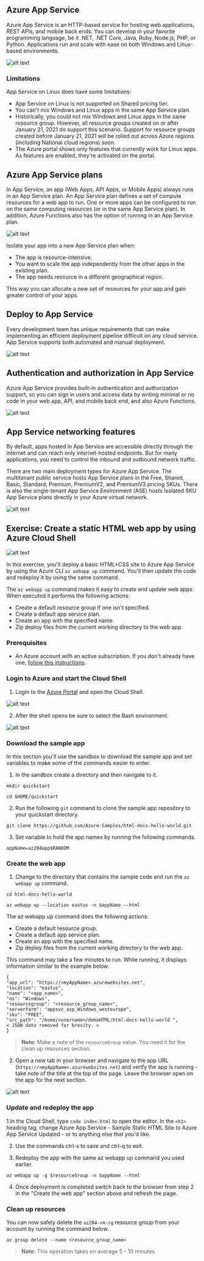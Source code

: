 ## Azure App Service

Azure App Service is an HTTP-based service for hosting web applications, REST APIs, and mobile back ends. You can develop in your favorite programming language, be it .NET, .NET Core, Java, Ruby, Node.js, PHP, or Python. Applications run and scale with ease on both Windows and Linux-based environments.

![alt text](images/azure_app_service_01.png)

### Limitations

App Service on Linux does have some limitations:

 * App Service on Linux is not supported on Shared pricing tier.
 * You can't mix Windows and Linux apps in the same App Service plan.
 * Historically, you could not mix Windows and Linux apps in the same resource group. However, all resource groups created on or after January 21, 2021 do support this scenario. Support for resource groups created before January 21, 2021 will be rolled out across Azure regions (including National cloud regions) soon.
 * The Azure portal shows only features that currently work for Linux apps. As features are enabled, they're activated on the portal.

## Azure App Service plans

In App Service, an app (Web Apps, API Apps, or Mobile Apps) always runs in an App Service plan. An App Service plan defines a set of compute resources for a web app to run. One or more apps can be configured to run on the same computing resources (or in the same App Service plan). In addition, Azure Functions also has the option of running in an App Service plan.

![alt text](images/azure_app_service_02.png)

Isolate your app into a new App Service plan when:

 * The app is resource-intensive.
 * You want to scale the app independently from the other apps in the existing plan.
 * The app needs resource in a different geographical region.

This way you can allocate a new set of resources for your app and gain greater control of your apps.

## Deploy to App Service

Every development team has unique requirements that can make implementing an efficient deployment pipeline difficult on any cloud service. App Service supports both automated and manual deployment.

![alt text](images/azure_app_service_03.png)

## Authentication and authorization in App Service

Azure App Service provides built-in authentication and authorization support, so you can sign in users and access data by writing minimal or no code in your web app, API, and mobile back end, and also Azure Functions.

![alt text](images/azure_app_service_04.png)

## App Service networking features

By default, apps hosted in App Service are accessible directly through the internet and can reach only internet-hosted endpoints. But for many applications, you need to control the inbound and outbound network traffic.

There are two main deployment types for Azure App Service. The multitenant public service hosts App Service plans in the Free, Shared, Basic, Standard, Premium, PremiumV2, and PremiumV3 pricing SKUs. There is also the single-tenant App Service Environment (ASE) hosts Isolated SKU App Service plans directly in your Azure virtual network.

![alt text](images/azure_app_service_05.png)

## Exercise: Create a static HTML web app by using Azure Cloud Shell

![alt text](images/azure_app_service_06.png)

In this exercise, you'll deploy a basic HTML+CSS site to Azure App Service by using the Azure CLI `az webapp up` command. You'll then update the code and redeploy it by using the same command.

The `az webapp up` command makes it easy to create and update web apps. When executed it performs the following actions:

* Create a default resource group if one isn't specified.
* Create a default app service plan.
* Create an app with the specified name.
* Zip deploy files from the current working directory to the web app.


### Prerequisites

  * An Azure account with an active subscription. If you don't already have one, [follow this instructions](https://docs.google.com/document/d/1XEkiGWUC4_AzngZQLQnVt8yWCb3dft1HzXglUnJcJzM/edit#heading=h.c96x7dxoz6ej).
   

### Login to Azure and start the Cloud Shell
1. Login to the [Azure Portal](https://portal.azure.com/) and open the Cloud Shell.

![alt text](images/azure_app_service_07.png)

2. After the shell opens be sure to select the Bash environment.

![alt text](images/azure_app_service_08.png)


### Download the sample app

In this section you'll use the sandbox to download the sample app and set variables to make some of the commands easier to enter.

1. In the sandbox create a directory and then navigate to it.

```azurecli-interactive
mkdir quickstart

cd $HOME/quickstart
```

2. Run the following `git` command to clone the sample app repository to your quickstart directory.

```azurecli-interactive
git clone https://github.com/Azure-Samples/html-docs-hello-world.git
```

3. Set variable to hold the app names by running the following commands.

```azurecli-interactive
appName=az204app$RANDOM
```

### Create the web app

1. Change to the directory that contains the sample code and run the `az webapp up` command.

```azurecli-interactive
cd html-docs-hello-world

az webapp up --location eastus -n $appName --html
```

The az webapp up command does the following actions:

 * Create a default resource group.
 * Create a default app service plan.
 * Create an app with the specified name.
 * Zip deploy files from the current working directory to the web app.

This command may take a few minutes to run. While running, it displays information similar to the example below.

```azurecli-interactive
{
"app_url": "https://<myAppName>.azurewebsites.net",
"location": "eastus",
"name": "<app_name>",
"os": "Windows",
"resourcegroup": "<resource_group_name>",
"serverfarm": "appsvc_asp_Windows_westeurope",
"sku": "FREE",
"src_path": "/home/<username>/demoHTML/html-docs-hello-world ",
< JSON data removed for brevity. >
}
```
> **Note**: Make a note of the `resourceGroup` value. You need it for the clean up resources section.

2. Open a new tab in your browser and navigate to the app URL (`https://<myAppName>.azurewebsites.net`) and verify the app is running - take note of the title at the top of the page. Leave the browser open on the app for the next section.

![alt text](images/azure_app_service_09.png)

### Update and redeploy the app

1.In the Cloud Shell, type `code index.html` to open the editor. In the `<h1>` heading tag, change Azure App Service - Sample Static HTML Site to Azure App Service Updated - or to anything else that you'd like.

2. Use the commands ctrl-s to save and ctrl-q to exit.

3. Redeploy the app with the same az webapp up command you used earlier.

```azurecli-interactive
az webapp up -g $resourceGroup -n $appName --html
```

4. Once deployment is completed switch back to the browser from step 2 in the "Create the web app" section above and refresh the page.


### Clean up resources

You can now safely delete the `az204-vm-rg` resource group from your account by running the command below.

```azurecli-interactive
az group delete --name <resource_group_name>
```

> **Note**: This operation takes on average 5 - 10 minutes
